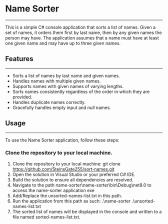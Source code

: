 # Name Sorter
___________

This is a simple C# console application that sorts a list of names. Given a set of names, it orders them first by last name, then by any given names the person may have. The application assumes that a name must have at least one given name and may have up to three given names.


## Features
_________

- Sorts a list of names by last name and given names.
- Handles names with multiple given names.
- Supports names with given names of varying lengths.
- Sorts names consistently regardless of the order in which they are provided.
- Handles duplicate names correctly.
- Gracefully handles empty input and null names.


## Usage
______
To use the Name Sorter application, follow these steps:

### Clone the repository to your local machine.
1. Clone the repository to your local machine:
git clone https://github.com/SteinsGate255/sort-names.git
2. Open the solution in Visual Studio or your preferred C# IDE.
3. Build the solution to ensure all dependencies are resolved.
4. Navigate to the path name-sorter\name-sorter\bin\Debug\net8.0 to access the name-sorter application exe
5. Add/Replace the unsorted-names-list.txt in this path.
6. Run the application from this path as such: .\name-sorter .\unsorted-names-list.txt
7. The sorted list of names will be displayed in the console and written to a file named sorted-names-list.txt.
